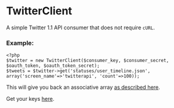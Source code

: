 TwitterClient
=============

A simple Twitter 1.1 API consumer that does not require `cURL`.

### Example:

	<?php
	$twitter = new TwitterClient($consumer_key, $consumer_secret, $oauth_token, $oauth_token_secret);
	$tweets = $twitter->get('statuses/user_timeline.json', array('screen_name'=>'twitterapi', 'count'=>100));
	
This will give you back an associative array [as described here](https://dev.twitter.com/docs/api/1.1/get/statuses/user_timeline).

Get your keys [here](https://dev.twitter.com/apps).